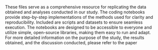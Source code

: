 These files serve as a comprehensive resource for replicating the data obtained and analyses conducted in our study. 
The coding notebooks provide step-by-step implementations of the methods used for clarity and reproducibility. 
Included are scripts and datasets to ensure seamless execution. 
The notebooks are designed to be accessible to everyone and utilize simple, open-source libraries, making them easy to run and adapt.
For more detailed information on the purpose of the study, the results obtained, and the discussion conducted, please refer to the paper 
